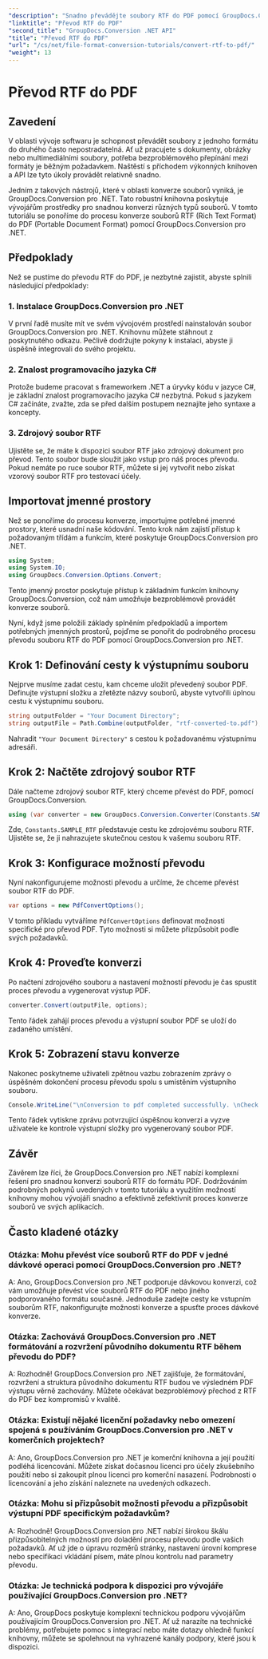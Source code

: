 ```yaml
---
"description": "Snadno převádějte soubory RTF do PDF pomocí GroupDocs.Conversion pro .NET. Postupujte podle našich podrobných pokynů pro integraci a využijte sílu konverze souborů."
"linktitle": "Převod RTF do PDF"
"second_title": "GroupDocs.Conversion .NET API"
"title": "Převod RTF do PDF"
"url": "/cs/net/file-format-conversion-tutorials/convert-rtf-to-pdf/"
"weight": 13
---
```


# Převod RTF do PDF

## Zavedení

V oblasti vývoje softwaru je schopnost převádět soubory z jednoho formátu do druhého často nepostradatelná. Ať už pracujete s dokumenty, obrázky nebo multimediálními soubory, potřeba bezproblémového přepínání mezi formáty je běžným požadavkem. Naštěstí s příchodem výkonných knihoven a API lze tyto úkoly provádět relativně snadno.

Jedním z takových nástrojů, které v oblasti konverze souborů vyniká, je GroupDocs.Conversion pro .NET. Tato robustní knihovna poskytuje vývojářům prostředky pro snadnou konverzi různých typů souborů. V tomto tutoriálu se ponoříme do procesu konverze souborů RTF (Rich Text Format) do PDF (Portable Document Format) pomocí GroupDocs.Conversion pro .NET.

## Předpoklady

Než se pustíme do převodu RTF do PDF, je nezbytné zajistit, abyste splnili následující předpoklady:

### 1. Instalace GroupDocs.Conversion pro .NET

V první řadě musíte mít ve svém vývojovém prostředí nainstalován soubor GroupDocs.Conversion pro .NET. Knihovnu můžete stáhnout z poskytnutého odkazu. Pečlivě dodržujte pokyny k instalaci, abyste ji úspěšně integrovali do svého projektu.

### 2. Znalost programovacího jazyka C#

Protože budeme pracovat s frameworkem .NET a úryvky kódu v jazyce C#, je základní znalost programovacího jazyka C# nezbytná. Pokud s jazykem C# začínáte, zvažte, zda se před dalším postupem neznajíte jeho syntaxe a koncepty.

### 3. Zdrojový soubor RTF

Ujistěte se, že máte k dispozici soubor RTF jako zdrojový dokument pro převod. Tento soubor bude sloužit jako vstup pro náš proces převodu. Pokud nemáte po ruce soubor RTF, můžete si jej vytvořit nebo získat vzorový soubor RTF pro testovací účely.

## Importovat jmenné prostory

Než se ponoříme do procesu konverze, importujme potřebné jmenné prostory, které usnadní naše kódování. Tento krok nám zajistí přístup k požadovaným třídám a funkcím, které poskytuje GroupDocs.Conversion pro .NET.

```csharp
using System;
using System.IO;
using GroupDocs.Conversion.Options.Convert;
```

Tento jmenný prostor poskytuje přístup k základním funkcím knihovny GroupDocs.Conversion, což nám umožňuje bezproblémově provádět konverze souborů.

Nyní, když jsme položili základy splněním předpokladů a importem potřebných jmenných prostorů, pojďme se ponořit do podrobného procesu převodu souboru RTF do PDF pomocí GroupDocs.Conversion pro .NET.

## Krok 1: Definování cesty k výstupnímu souboru

Nejprve musíme zadat cestu, kam chceme uložit převedený soubor PDF. Definujte výstupní složku a zřetězte názvy souborů, abyste vytvořili úplnou cestu k výstupnímu souboru.

```csharp
string outputFolder = "Your Document Directory";
string outputFile = Path.Combine(outputFolder, "rtf-converted-to.pdf");
```

Nahradit `"Your Document Directory"` s cestou k požadovanému výstupnímu adresáři.

## Krok 2: Načtěte zdrojový soubor RTF

Dále načteme zdrojový soubor RTF, který chceme převést do PDF, pomocí GroupDocs.Conversion.

```csharp
using (var converter = new GroupDocs.Conversion.Converter(Constants.SAMPLE_RTF))
```

Zde, `Constants.SAMPLE_RTF` představuje cestu ke zdrojovému souboru RTF. Ujistěte se, že ji nahrazujete skutečnou cestou k vašemu souboru RTF.

## Krok 3: Konfigurace možností převodu

Nyní nakonfigurujeme možnosti převodu a určíme, že chceme převést soubor RTF do PDF.

```csharp
var options = new PdfConvertOptions();
```

V tomto příkladu vytváříme `PdfConvertOptions` definovat možnosti specifické pro převod PDF. Tyto možnosti si můžete přizpůsobit podle svých požadavků.

## Krok 4: Proveďte konverzi

Po načtení zdrojového souboru a nastavení možností převodu je čas spustit proces převodu a vygenerovat výstup PDF.

```csharp
converter.Convert(outputFile, options);
```

Tento řádek zahájí proces převodu a výstupní soubor PDF se uloží do zadaného umístění.

## Krok 5: Zobrazení stavu konverze

Nakonec poskytneme uživateli zpětnou vazbu zobrazením zprávy o úspěšném dokončení procesu převodu spolu s umístěním výstupního souboru.

```csharp
Console.WriteLine("\nConversion to pdf completed successfully. \nCheck output in {0}", outputFolder);
```

Tento řádek vytiskne zprávu potvrzující úspěšnou konverzi a vyzve uživatele ke kontrole výstupní složky pro vygenerovaný soubor PDF.

## Závěr

Závěrem lze říci, že GroupDocs.Conversion pro .NET nabízí komplexní řešení pro snadnou konverzi souborů RTF do formátu PDF. Dodržováním podrobných pokynů uvedených v tomto tutoriálu a využitím možností knihovny mohou vývojáři snadno a efektivně zefektivnit proces konverze souborů ve svých aplikacích.

## Často kladené otázky

### Otázka: Mohu převést více souborů RTF do PDF v jedné dávkové operaci pomocí GroupDocs.Conversion pro .NET?

A: Ano, GroupDocs.Conversion pro .NET podporuje dávkovou konverzi, což vám umožňuje převést více souborů RTF do PDF nebo jiného podporovaného formátu současně. Jednoduše zadejte cesty ke vstupním souborům RTF, nakonfigurujte možnosti konverze a spusťte proces dávkové konverze.

### Otázka: Zachovává GroupDocs.Conversion pro .NET formátování a rozvržení původního dokumentu RTF během převodu do PDF?

A: Rozhodně! GroupDocs.Conversion pro .NET zajišťuje, že formátování, rozvržení a struktura původního dokumentu RTF budou ve výsledném PDF výstupu věrně zachovány. Můžete očekávat bezproblémový přechod z RTF do PDF bez kompromisů v kvalitě.

### Otázka: Existují nějaké licenční požadavky nebo omezení spojená s používáním GroupDocs.Conversion pro .NET v komerčních projektech?

A: Ano, GroupDocs.Conversion pro .NET je komerční knihovna a její použití podléhá licencování. Můžete získat dočasnou licenci pro účely zkušebního použití nebo si zakoupit plnou licenci pro komerční nasazení. Podrobnosti o licencování a jeho získání naleznete na uvedených odkazech.

### Otázka: Mohu si přizpůsobit možnosti převodu a přizpůsobit výstupní PDF specifickým požadavkům?

A: Rozhodně! GroupDocs.Conversion pro .NET nabízí širokou škálu přizpůsobitelných možností pro doladění procesu převodu podle vašich požadavků. Ať už jde o úpravu rozměrů stránky, nastavení úrovní komprese nebo specifikaci vkládání písem, máte plnou kontrolu nad parametry převodu.

### Otázka: Je technická podpora k dispozici pro vývojáře používající GroupDocs.Conversion pro .NET?

A: Ano, GroupDocs poskytuje komplexní technickou podporu vývojářům používajícím GroupDocs.Conversion pro .NET. Ať už narazíte na technické problémy, potřebujete pomoc s integrací nebo máte dotazy ohledně funkcí knihovny, můžete se spolehnout na vyhrazené kanály podpory, které jsou k dispozici.